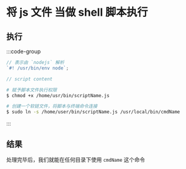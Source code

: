 # 将 js 文件 当做 shell 脚本执行

## 执行

:::code-group

```js [javascript]
// 表示由 `nodejs` 解析
`#! /usr/bin/env node`;

// script content
```

```sh [shell]
# 赋予脚本文件执行权限
$ chmod +x /home/usr/bin/scriptName.js

# 创建一个软链文件，将脚本与终端命令连接
$ sudo ln -s /home/user/bin/scriptName.js /usr/local/bin/cmdName
```

:::

## 结果

处理完毕后，我们就能在任何目录下使用 `cmdName` 这个命令
